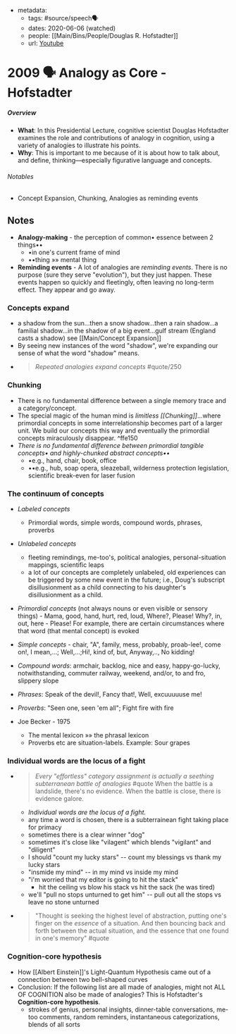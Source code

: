 - metadata:
	- tags: #source/speech🗣
	- dates: 2020-06-06 (watched)
	- people: [[Main/Bins/People/Douglas R. Hofstadter]]
	- url: [Youtube](https://www.youtube.com/watch?v=n8m7lFQ3njk)
# 2009 🗣 Analogy as Core - Hofstadter
##### Overview
- **What**: In this Presidential Lecture, cognitive scientist Douglas Hofstadter examines the role and contributions of analogy in cognition, using a variety of analogies to illustrate his points. 
- **Why**: This is important to me because of it is about how to talk about, and define, thinking—especially figurative language and concepts. 

###### Notables
- Concept Expansion, Chunking, Analogies as reminding events

## Notes
- **Analogy-making** - the perception of common• essence between 2 things••
	- •in one's current frame of mind
	- ••thing »» mental thing
- **Reminding events** - A lot of analogies are *reminding events*. There is no purpose (sure they serve "evolution"), but they just happen. These events happen so quickly and fleetingly, often leaving no long-term effect. They appear and go away.

### Concepts expand
- a shadow from the sun...then a snow shadow...then a rain shadow...a familial shadow...in the shadow of a big event...gulf stream (England casts a shadow) <!--add to Concepts as--> see [[Main/Concept Expansion]]
- By seeing new instances of the word "shadow", we're expanding our sense of what the word "shadow" means.
- > *Repeated analogies expand concepts* #quote/250

### Chunking
- There is no fundamental difference between a single memory trace and a category/concept.
- The special magic of the human mind is *limitless [[Chunking]]*...where primordial concepts in some interrelationship becomes part of a larger unit. We build our concepts this way and eventually the primordial concepts miraculously disappear. ^ffe150
- *There is no fundamental difference between primordial tangible concepts• and highly-chunked abstract concepts••*
	- •e.g., hand, chair, book, office
	- ••e.g., hub, soap opera, sleazeball, wilderness protection legislation, scientific break-even for laser fusion

### The continuum of concepts
- *Labeled concepts*
	- Primordial words, simple words, compound words, phrases, proverbs
- *Unlabeled concepts*
	- fleeting remindings, me-too's, political analogies, personal-situation mappings, scientific leaps
	- a lot of our concepts are completely unlabeled, old experiences can be triggered by some new event in the future; i.e., Doug's subscript disillusionment as a child connecting to his daughter's disillusionment as a child.
- *Primordial concepts* (not always nouns or even visible or sensory things)
		- Mama, good, hand, hurt, red, loud, Where?, Please! Why?, in, out, here 
		- Please! For example, there are certain circumstances where that word (that mental concept) is evoked
- *Simple concepts*
		- chair, "A", family, mess, probably, proab-lee!, come on!, I mean,...; Well,...;Hi!, kind of, but, Anyway,.., No kidding!
- *Compound words*: armchair, backlog, nice and easy, happy-go-lucky, notwithstanding, commuter railway, weekend, and/or, to and fro, slippery slope
- *Phrases*: Speak of the devil!, Fancy that!, Well, excuuuuuse me!
- *Proverbs*: "Seen one, seen 'em all"; Fight fire with fire

- Joe Becker - 1975
	- The mental lexicon  »» the phrasal lexicon <!--look into this-->
	- Proverbs etc are situation-labels. Example: Sour grapes

### Individual words are the locus of a fight
- > *Every "effortless" category assignment is actually a seething subterranean battle of analogies* #quote When the battle is a landslide, there's no evidence. When the battle is close, there is evidence galore.
	- *Individual words are the locus of a fight.* 
	- any time a word is chosen, there is a subterrainean fight taking place for primacy
	- sometimes there is a clear winner "dog"
	- sometimes it's close like "vilagent" which blends "vigilant" and "diligent"
	- I should "count my lucky stars" -- count my blessings vs thank my lucky stars
	- "insmide my mind" -- in my mind vs inside my mind
	- "i'm worried that my editor is going to hit the stack"
		- hit the ceiling vs blow his stack vs hit the sack (he was tired)
	- we'll "pull no stops unturned to get him" -- pull out all the stops vs leave no stone unturned
- > "Thought is seeking the highest level of abstraction, putting one's finger on the *essence* of a situation. And then bouncing back and forth between the actual situation, and the essence that one found in one's memory" #quote

### Cognition-core hypothesis
- How [[Albert Einstein]]'s Light-Quantum Hypothesis came out of a connection between two bell-shaped curves
- Conclusion: If the following list are all made of analogies, might not ALL OF COGNITION also be made of analogies? This is Hofstadter's **Cognition-core hypothesis**.
	- strokes of genius, personal insights, dinner-table conversations, me-too comments, random reminders, instantaneous categorizations, blends of all sorts







